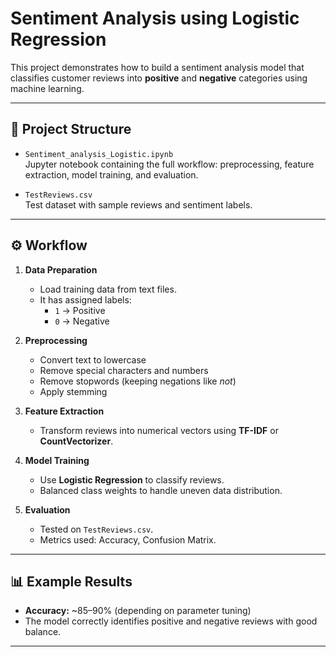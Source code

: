# Sentiment Analysis using Logistic Regression

This project demonstrates how to build a sentiment analysis model that classifies customer reviews into **positive** and **negative** categories using machine learning.

---

## 📂 Project Structure

- `Sentiment_analysis_Logistic.ipynb`  
  Jupyter notebook containing the full workflow: preprocessing, feature extraction, model training, and evaluation.

- `TestReviews.csv`  
  Test dataset with sample reviews and sentiment labels.

---

## ⚙️ Workflow

1. **Data Preparation**
   - Load training data from text files.
   - It has assigned labels:  
     - `1` → Positive  
     - `0` → Negative  

2. **Preprocessing**
   - Convert text to lowercase  
   - Remove special characters and numbers  
   - Remove stopwords (keeping negations like *not*)  
   - Apply stemming  

3. **Feature Extraction**
   - Transform reviews into numerical vectors using **TF-IDF** or **CountVectorizer**.  

4. **Model Training**
   - Use **Logistic Regression** to classify reviews.  
   - Balanced class weights to handle uneven data distribution.  

5. **Evaluation**
   - Tested on `TestReviews.csv`.  
   - Metrics used: Accuracy, Confusion Matrix.  

---

## 📊 Example Results

- **Accuracy:** ~85–90% (depending on parameter tuning)  
- The model correctly identifies positive and negative reviews with good balance.  

---

